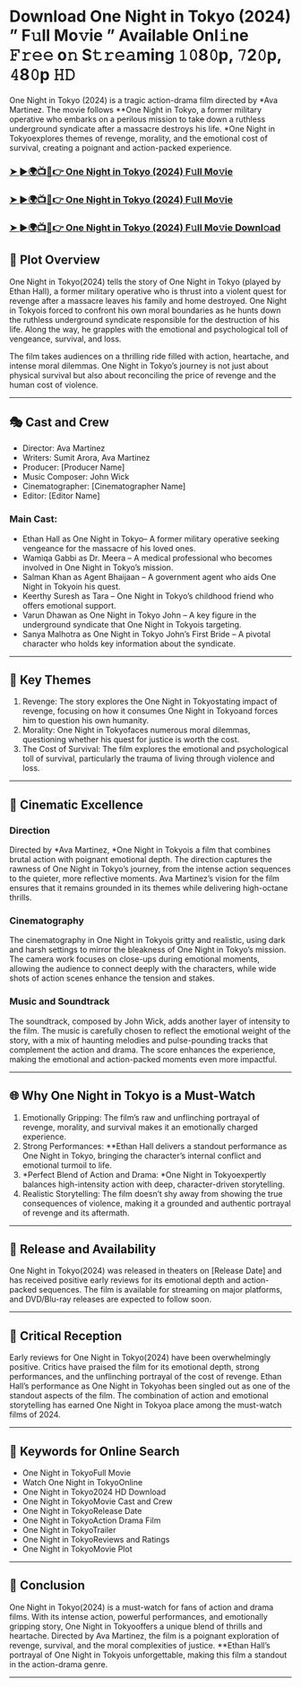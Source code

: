 # Download One Night in Tokyo (2024) ” F𝚞ll Mo𝚟ie ” Available Onl𝚒ne 𝙵𝚛𝚎𝚎 o𝚗 S𝚝𝚛𝚎𝚊ming 𝟷𝟶8𝟶p, 𝟽2𝟶p, 𝟺8𝟶p 𝙷𝙳

One Night in Tokyo (2024) is a tragic action-drama film directed by *Ava Martinez. The movie follows **One Night in Tokyo, a former military operative who embarks on a perilous mission to take down a ruthless underground syndicate after a massacre destroys his life. *One Night in Tokyoexplores themes of revenge, morality, and the emotional cost of survival, creating a poignant and action-packed experience.

### [➤ ►🌍📺📱👉   One Night in Tokyo (2024) F𝚞ll Mo𝚟ie](https://rb.gy/e9ludf)

### [➤ ►🌍📺📱👉   One Night in Tokyo (2024) F𝚞ll Mo𝚟ie](https://rb.gy/e9ludf)

### [➤ ►🌍📺📱👉   One Night in Tokyo (2024) F𝚞ll Mo𝚟ie Downl𝚘ad](https://rb.gy/e9ludf)

## 📖 Plot Overview

One Night in Tokyo(2024) tells the story of One Night in Tokyo (played by Ethan Hall), a former military operative who is thrust into a violent quest for revenge after a massacre leaves his family and home destroyed. One Night in Tokyois forced to confront his own moral boundaries as he hunts down the ruthless underground syndicate responsible for the destruction of his life. Along the way, he grapples with the emotional and psychological toll of vengeance, survival, and loss.

The film takes audiences on a thrilling ride filled with action, heartache, and intense moral dilemmas. One Night in Tokyo’s journey is not just about physical survival but also about reconciling the price of revenge and the human cost of violence.

---

## 🎭 Cast and Crew

- Director: Ava Martinez  
- Writers: Sumit Arora, Ava Martinez  
- Producer: [Producer Name]  
- Music Composer: John Wick  
- Cinematographer: [Cinematographer Name]  
- Editor: [Editor Name]  

### Main Cast:

- Ethan Hall as One Night in Tokyo– A former military operative seeking vengeance for the massacre of his loved ones.  
- Wamiqa Gabbi as Dr. Meera – A medical professional who becomes involved in One Night in Tokyo’s mission.  
- Salman Khan as Agent Bhaijaan – A government agent who aids One Night in Tokyoin his quest.  
- Keerthy Suresh as Tara – One Night in Tokyo’s childhood friend who offers emotional support.  
- Varun Dhawan as One Night in Tokyo John – A key figure in the underground syndicate that One Night in Tokyois targeting.  
- Sanya Malhotra as One Night in Tokyo John’s First Bride – A pivotal character who holds key information about the syndicate.

---

## 🌟 Key Themes

1. Revenge: The story explores the One Night in Tokyostating impact of revenge, focusing on how it consumes One Night in Tokyoand forces him to question his own humanity.  
2. Morality: One Night in Tokyofaces numerous moral dilemmas, questioning whether his quest for justice is worth the cost.  
3. The Cost of Survival: The film explores the emotional and psychological toll of survival, particularly the trauma of living through violence and loss.

---

## 🎥 Cinematic Excellence

### Direction  
Directed by *Ava Martinez, *One Night in Tokyois a film that combines brutal action with poignant emotional depth. The direction captures the rawness of One Night in Tokyo’s journey, from the intense action sequences to the quieter, more reflective moments. Ava Martinez’s vision for the film ensures that it remains grounded in its themes while delivering high-octane thrills.

### Cinematography  
The cinematography in One Night in Tokyois gritty and realistic, using dark and harsh settings to mirror the bleakness of One Night in Tokyo’s mission. The camera work focuses on close-ups during emotional moments, allowing the audience to connect deeply with the characters, while wide shots of action scenes enhance the tension and stakes.

### Music and Soundtrack  
The soundtrack, composed by John Wick, adds another layer of intensity to the film. The music is carefully chosen to reflect the emotional weight of the story, with a mix of haunting melodies and pulse-pounding tracks that complement the action and drama. The score enhances the experience, making the emotional and action-packed moments even more impactful.

---

## 🌐 Why One Night in Tokyo is a Must-Watch

1. Emotionally Gripping: The film’s raw and unflinching portrayal of revenge, morality, and survival makes it an emotionally charged experience.  
2. Strong Performances: **Ethan Hall delivers a standout performance as One Night in Tokyo, bringing the character’s internal conflict and emotional turmoil to life.  
3. *Perfect Blend of Action and Drama: *One Night in Tokyoexpertly balances high-intensity action with deep, character-driven storytelling.  
4. Realistic Storytelling: The film doesn’t shy away from showing the true consequences of violence, making it a grounded and authentic portrayal of revenge and its aftermath.

---

## 📅 Release and Availability

One Night in Tokyo(2024) was released in theaters on [Release Date] and has received positive early reviews for its emotional depth and action-packed sequences. The film is available for streaming on major platforms, and DVD/Blu-ray releases are expected to follow soon.

---

## 📝 Critical Reception

Early reviews for One Night in Tokyo(2024) have been overwhelmingly positive. Critics have praised the film for its emotional depth, strong performances, and the unflinching portrayal of the cost of revenge. Ethan Hall’s performance as One Night in Tokyohas been singled out as one of the standout aspects of the film. The combination of action and emotional storytelling has earned One Night in Tokyoa place among the must-watch films of 2024.

---

## 🔑 Keywords for Online Search

- One Night in TokyoFull Movie  
- Watch One Night in TokyoOnline  
- One Night in Tokyo2024 HD Download  
- One Night in TokyoMovie Cast and Crew  
- One Night in TokyoRelease Date  
- One Night in TokyoAction Drama Film  
- One Night in TokyoTrailer  
- One Night in TokyoReviews and Ratings  
- One Night in TokyoMovie Plot  

---

## 📢 Conclusion

One Night in Tokyo(2024) is a must-watch for fans of action and drama films. With its intense action, powerful performances, and emotionally gripping story, One Night in Tokyooffers a unique blend of thrills and heartache. Directed by Ava Martinez, the film is a poignant exploration of revenge, survival, and the moral complexities of justice. **Ethan Hall’s portrayal of One Night in Tokyois unforgettable, making this film a standout in the action-drama genre.

---
